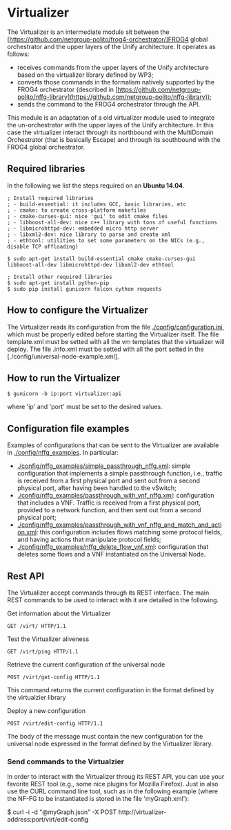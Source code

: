 # Virtualizer

The Virtualizer is an intermediate module sit between the [https://github.com/netgroup-polito/frog4-orchestrator/]FROG4 
global orchestrator and the upper layers of the Unify architecture. It operates as follows:
  * receives commands from the upper layers of the Unify architecture based on the virtualizer 
    library defined by WP3;
  * converts those commands in the formalism natively supported by the FROG4 orchestrator
    (described in [https://github.com/netgroup-polito/nffg-library](https://github.com/netgroup-polito/nffg-library));
  * sends the command to the FROG4 orchestrator through the API.

This module is an adaptation of a old virtualizer module used to integrate the un-orchestrator 
with the upper layes of the Unify architecture.
In this case the virtualizer interact through its northbound with the MultiDomain Orchestrator
(that is basically Escape) and through its southbound with the FROG4 global orchestrator.

## Required libraries

In the following we list the steps required on an **Ubuntu 14.04**.

	; Install required libraries
	; - build-essential: it includes GCC, basic libraries, etc
	; - cmake: to create cross-platform makefiles
	; - cmake-curses-gui: nice 'gui' to edit cmake files
	; - libboost-all-dev: nice c++ library with tons of useful functions
	; - libmicrohttpd-dev: embedded micro http server
	; - libxml2-dev: nice library to parse and create xml
	; - ethtool: utilities to set some parameters on the NICs (e.g., disable TCP offloading)
	
	$ sudo apt-get install build-essential cmake cmake-curses-gui libboost-all-dev libmicrohttpd-dev libxml2-dev ethtool

	; Install other required libraries 
	$ sudo apt-get install python-pip
	$ sudo pip install gunicorn falcon cython requests

## How to configure the Virtualizer

The Virtualizer reads its configuration from the file [./config/configuration.ini](config/configuration.ini), 
which must be properly edited before starting the Virtualizer itself.
The file template.xml must be setted with all the vm templates that the virtualizer will deploy.
The file .info.xml must be setted with all the port setted in the [./config/universal-node-example.xml].

## How to run the Virtualizer

	$ gunicorn -b ip:port virtualizer:api

where 'ip' and 'port' must be set to the desired values.


## Configuration file examples

Examples of configurations that can be sent to the Virtualizer are available in [./config/nffg_examples](nffg_examples).
In particular:
  * [./config/nffg_examples/simple_passthrough_nffg.xml](./config/nffg_examples/simple_passthrough_nffg.xml): 
    simple configuration that implements a simple passthrough function, i.e., traffic is 
    received from a first physical port and sent out from a second physical port, 
    after having been handled to the vSwitch;
  * [./config/nffg_examples/passthrough_with_vnf_nffg.xml](./config/nffg_examples/passthrough_with_vnf_nffg.xml): 
    configuration that includes a VNF. Traffic is received from a first physical 
    port, provided to a network function, and then sent out from a second physical 
    port;
  * [./config/nffg_examples/passthrough_with_vnf_nffg_and_match_and_action.xml](./config/passthrough_with_vnf_nffg_and_match_and_action.xml): 
    this configuration includes flows matching some protocol fields, and having 
    actions that manipulate protocol fields;
  * [./config/nffg_examples/nffg_delete_flow_vnf.xml](./config/nffg_examples/nffg_delete_flow_vnf.xml): 
    configuration that deletes some flows and a VNF instantiated on the Universal 
    Node.

## Rest API

The Virtualizer accept commands through its REST interface. The main REST commands 
to be used to interact with it are detailed in the following.

Get information about the Virtualizer

    GET /virt/ HTTP/1.1
    
Test the Virtualizer aliveness

    GET /virt/ping HTTP/1.1

Retrieve the current configuration of the universal node

    POST /virt/get-config HTTP/1.1

This command returns the current configuration in the format defined by the virtualzier library

Deploy a new configuration 

    POST /virt/edit-config HTTP/1.1

The body of the message must contain the new configuration for the universal node 
espressed in the format defined by the Virtualizer library.

### Send commands to the Virtualzier
    
In order to interact with the Virtualizer throug its REST API, you can use your favorite REST tool (e.g., some nice 
plugins for Mozilla Firefox). Just in also use the CURL command line tool, such as in the following example 
(where the NF-FG to be instantiated is stored in the file 'myGraph.xml'):

$ curl -i -d "@myGraph.json" -X POST  http://virtualizer-address:port/virt/edit-config
